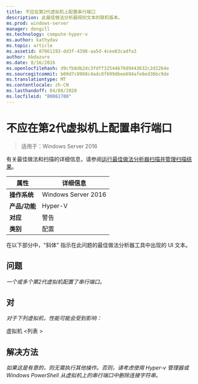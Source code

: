 ```yaml
---
title: 不应在第2代虚拟机上配置串行端口
description: 此最佳做法分析器规则文本的联机版本。
ms.prod: windows-server
manager: dongill
ms.technology: compute-hyper-v
ms.author: kathydav
ms.topic: article
ms.assetid: 87061193-dd3f-4398-aa5d-4cee83cadfa3
author: kbdazure
ms.date: 8/16/2016
ms.openlocfilehash: d9cfb8db2dc3fdff32544670d9443632c2d2264e
ms.sourcegitcommit: b00d7c8968c4adc8f699dbee694afe6ed36bc9de
ms.translationtype: MT
ms.contentlocale: zh-CN
ms.lasthandoff: 04/08/2020
ms.locfileid: "80861780"
---
```

# <a name="serial-ports-should-not-be-configured-on-generation-2-virtual-machines"></a>不应在第2代虚拟机上配置串行端口

>适用于：Windows Server 2016

有关最佳做法和扫描的详细信息，请参阅[运行最佳做法分析器扫描并管理扫描结果](https://go.microsoft.com/fwlink/p/?LinkID=223177)。  
  
|属性|详细信息|  
|-|-|  
|**操作系统**|Windows Server 2016|  
|**产品/功能**|Hyper-V|  
|**对应**|警告|  
|**类别**|配置|  
  
在以下部分中，"斜体" 指示在此问题的最佳做法分析器工具中出现的 UI 文本。  
  
## <a name="issue"></a>**问题**  
*一个或多个第2代虚拟机配置了串行端口。*  
  
## <a name="impact"></a>**对**  
*对于下列虚拟机，性能可能会受到影响：*  
  
虚拟机 \<列表 >  
  
## <a name="resolution"></a>**解决方法**  
*如果这是有意的，则无需执行其他操作。否则，请考虑使用 Hyper-v 管理器或 Windows PowerShell 从虚拟机上的串行端口中删除连接字符串。*  
  


